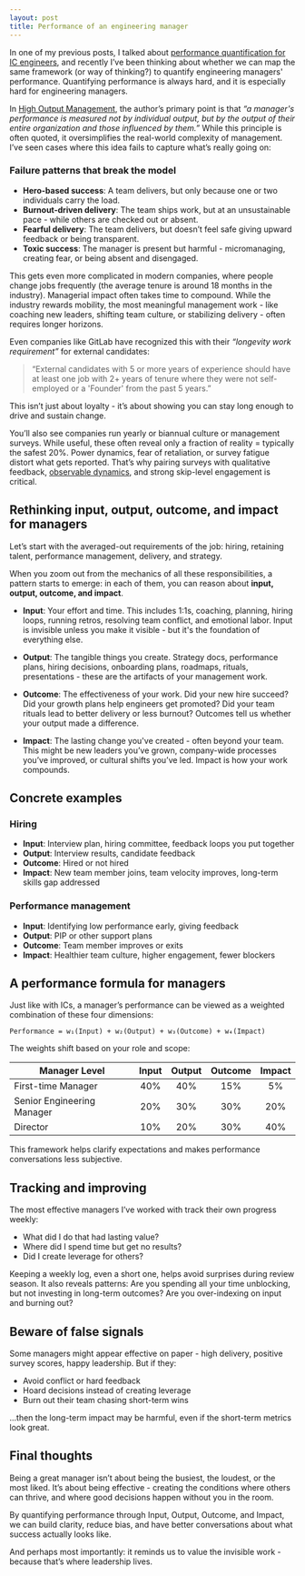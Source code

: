 ```yaml
---
layout: post
title: Performance of an engineering manager
---
```


In one of my previous posts, I talked about [performance quantification for IC engineers](https://vtorosyan.github.io/performance-reviews-quantification/), and recently I’ve been thinking about whether we can map the same framework (or way of thinking?) to quantify engineering managers' performance. Quantifying performance is always hard, and it is especially hard for engineering managers.

In [High Output Management](https://en.wikipedia.org/wiki/High_Output_Management), the author’s primary point is that _“a manager's performance is measured not by individual output, but by the output of their entire organization and those influenced by them.”_ While this principle is often quoted, it oversimplifies the real-world complexity of management. I’ve seen cases where this idea fails to capture what’s really going on:

### Failure patterns that break the model

- **Hero-based success**: A team delivers, but only because one or two individuals carry the load.  
- **Burnout-driven delivery**: The team ships work, but at an unsustainable pace - while others are checked out or absent.  
- **Fearful delivery**: The team delivers, but doesn’t feel safe giving upward feedback or being transparent.  
- **Toxic success**: The manager is present but harmful - micromanaging, creating fear, or being absent and disengaged.

This gets even more complicated in modern companies, where people change jobs frequently (the average tenure is around 18 months in the industry). Managerial impact often takes time to compound. While the industry rewards mobility, the most meaningful management work - like coaching new leaders, shifting team culture, or stabilizing delivery - often requires longer horizons.

Even companies like GitLab have recognized this with their _“longevity work requirement”_ for external candidates:

> “External candidates with 5 or more years of experience should have at least one job with 2+ years of tenure where they were not self-employed or a 'Founder' from the past 5 years.”

This isn’t just about loyalty - it’s about showing you can stay long enough to drive and sustain change.

You’ll also see companies run yearly or biannual culture or management surveys. While useful, these often reveal only a fraction of reality = typically the safest 20%. Power dynamics, fear of retaliation, or survey fatigue distort what gets reported. That’s why pairing surveys with qualitative feedback, [observable dynamics](https://vtorosyan.github.io/observable-management/), and strong skip-level engagement is critical.

## Rethinking input, output, outcome, and impact for managers

Let’s start with the averaged-out requirements of the job: hiring, retaining talent, performance management, delivery, and strategy.

When you zoom out from the mechanics of all these responsibilities, a pattern starts to emerge: in each of them, you can reason about **input, output, outcome, and impact**.

- **Input**: Your effort and time. This includes 1:1s, coaching, planning, hiring loops, running retros, resolving team conflict, and emotional labor. Input is invisible unless you make it visible - but it's the foundation of everything else.

- **Output**: The tangible things you create. Strategy docs, performance plans, hiring decisions, onboarding plans, roadmaps, rituals, presentations - these are the artifacts of your management work.

- **Outcome**: The effectiveness of your work. Did your new hire succeed? Did your growth plans help engineers get promoted? Did your team rituals lead to better delivery or less burnout? Outcomes tell us whether your output made a difference.

- **Impact**: The lasting change you've created - often beyond your team. This might be new leaders you’ve grown, company-wide processes you’ve improved, or cultural shifts you’ve led. Impact is how your work compounds.

## Concrete examples

### Hiring

- **Input**: Interview plan, hiring committee, feedback loops you put together  
- **Output**: Interview results, candidate feedback  
- **Outcome**: Hired or not hired  
- **Impact**: New team member joins, team velocity improves, long-term skills gap addressed

### Performance management

- **Input**: Identifying low performance early, giving feedback  
- **Output**: PIP or other support plans  
- **Outcome**: Team member improves or exits  
- **Impact**: Healthier team culture, higher engagement, fewer blockers

## A performance formula for managers

Just like with ICs, a manager’s performance can be viewed as a weighted combination of these four dimensions:

```text
Performance = w₁(Input) + w₂(Output) + w₃(Outcome) + w₄(Impact)
```

The weights shift based on your role and scope:

| Manager Level              | Input | Output | Outcome | Impact |
| -------------------------- | :---: | :----: | :-----: | :----: |
| First-time Manager         |  40%  |   40%  |   15%   |   5%   |
| Senior Engineering Manager |  20%  |   30%  |   30%   |   20%  |
| Director                   |  10%  |   20%  |   30%   |   40%  |

This framework helps clarify expectations and makes performance conversations less subjective.

## Tracking and improving

The most effective managers I’ve worked with track their own progress weekly:

- What did I do that had lasting value?
- Where did I spend time but get no results?
- Did I create leverage for others?

Keeping a weekly log, even a short one, helps avoid surprises during review season. It also reveals patterns: Are you spending all your time unblocking, but not investing in long-term outcomes? Are you over-indexing on input and burning out?

## Beware of false signals
Some managers might appear effective on paper - high delivery, positive survey scores, happy leadership. But if they:
- Avoid conflict or hard feedback
- Hoard decisions instead of creating leverage
- Burn out their team chasing short-term wins

...then the long-term impact may be harmful, even if the short-term metrics look great.

## Final thoughts

Being a great manager isn’t about being the busiest, the loudest, or the most liked. It’s about being effective - creating the conditions where others can thrive, and where good decisions happen without you in the room.

By quantifying performance through Input, Output, Outcome, and Impact, we can build clarity, reduce bias, and have better conversations about what success actually looks like.

And perhaps most importantly: it reminds us to value the invisible work - because that’s where leadership lives.